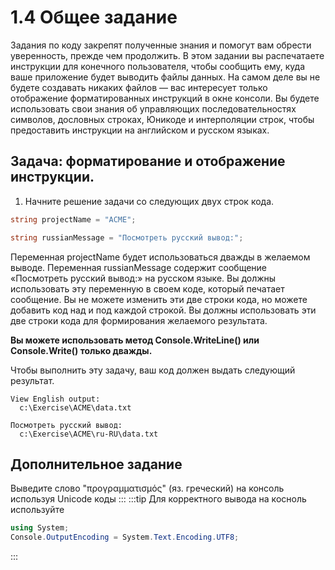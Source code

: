 # 1.4 Общее задание
Задания по коду закрепят полученные знания и помогут вам обрести уверенность, прежде чем продолжить. В этом задании вы распечатаете инструкции для конечного пользователя, чтобы сообщить ему, куда ваше приложение будет выводить файлы данных. На самом деле вы не будете создавать никаких файлов — вас интересует только отображение форматированных инструкций в окне консоли. Вы будете использовать свои знания об управляющих последовательностях символов, дословных строках, Юникоде и интерполяции строк, чтобы предоставить инструкции на английском и русском языках.

## Задача: форматирование и отображение инструкции.
1. Начните решение задачи со следующих двух строк кода.
```cs
string projectName = "ACME";

string russianMessage = "Посмотреть русский вывод:";
```
Переменная projectName будет использоваться дважды в желаемом выводе. Переменная russianMessage содержит сообщение «Посмотреть русский вывод:» на русском языке. Вы должны использовать эту переменную в своем коде, который печатает сообщение. Вы не можете изменить эти две строки кода, но можете добавить код над и под каждой строкой. Вы должны использовать эти две строки кода для формирования желаемого результата.

**Вы можете использовать метод Console.WriteLine() или Console.Write() только дважды.**

Чтобы выполнить эту задачу, ваш код должен выдать следующий результат.

```
View English output:
  c:\Exercise\ACME\data.txt

Посмотреть русский вывод:
  c:\Exercise\ACME\ru-RU\data.txt
```

## Дополнительное задание
Выведите слово "προγραμματισμός" (яз. греческий) на консоль используя Unicode коды
:::
:::tip
Для корректного вывода на косноль используйте
```cs
using System;
Console.OutputEncoding = System.Text.Encoding.UTF8;
```
:::